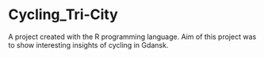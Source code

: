 # Cycling_Tri-City
A project created with the R programming language. Aim of this project was to show interesting insights of cycling in Gdansk.
